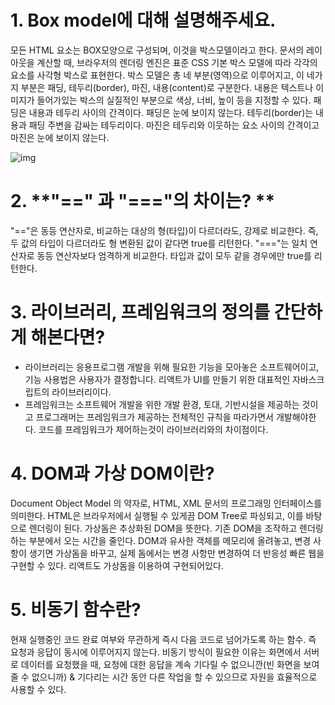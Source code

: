 # 1. **Box model에 대해 설명해주세요.**

모든 HTML 요소는 BOX모양으로 구성되며, 이것을 박스모델이라고 한다. 문서의 레이아웃을 계산할 때, 브라우저의 렌더링 엔진은 표준 CSS 기본 박스 모델에 따라 각각의 요소를 사각형 박스로 표현한다. 박스 모델은 총 네 부분(영역)으로 이루어지고, 이 네가지 부분은 패딩, 테두리(border), 마진, 내용(content)로 구분한다. 내용은 텍스트나 이미지가 들어가있는 박스의 실질적인 부분으로 색상, 너비, 높이 등을 지정할 수 있다. 패딩은 내용과 테두리 사이의 간격이다. 패딩은 눈에 보이지 않는다. 테두리(border)는 내용과 패딩 주변을 감싸는 테두리이다. 마진은 테두리와 이웃하는 요소 사이의 간격이고 마진은 눈에 보이지 않는다.

![img](https://k.kakaocdn.net/dn/QE7S7/btrb8hKy0c7/enPQzfIWAILBr8OxXsJ7Vk/img.png)

# 2. **"==" 과 "==="의 차이는? **

 "=="은 동등 연산자로, 비교하는 대상의 형(타입)이 다르더라도, 강제로 비교한다. 즉, 두 값의 타입이 다르더라도 형 변환된 값이 같다면 true를 리턴한다. "==="는 일치 연산자로 동등 연산자보다 엄격하게 비교한다. 타입과 값이 모두 같을 경우에만 true를 리턴한다.

# 3. **라이브러리, 프레임워크의 정의를 간단하게 해본다면?**

* 라이브러리는 응용프로그램 개발을 위해 필요한 기능을 모아놓은 소프트웨어이고, 기능 사용법은 사용자가 결정합니다. 리액트가 UI를 만들기 위한 대표적인 자바스크립트의 라이브러리이다.
* 프레임워크는 소프트웨어 개발을 위한 개발 환경, 토대, 기반시설을 제공하는 것이고 프로그래머는 프레임워크가 제공하는 전체적인 규칙을 따라가면서 개발해야한다. 코드를 프레임워크가 제어하는것이 라이브러리와의 차이점이다. 

# 4. **DOM과 가상 DOM이란?** 

Document Object Model 의 약자로, HTML, XML 문서의 프로그래밍 인터페이스를 의미한다. HTML은 브라우저에서 실행될 수 있게끔 DOM Tree로 파싱되고, 이를 바탕으로 렌더링이 된다. 가상돔은 추상화된 DOM을 뜻한다. 기존 DOM을 조작하고 렌더링하는 부분에서 오는 시간을 줄인다. DOM과 유사한 객체를 메모리에 올려놓고, 변경 사항이 생기면 가상돔을 바꾸고, 실제 돔에서는 변경 사항만 변경하여 더 반응성 빠른 웹을 구현할 수 있다. 리액트도 가상돔을 이용하여 구현되어있다.

# 5. **비동기 함수란?**

현재 실행중인 코드 완료 여부와 무관하게 즉시 다음 코드로 넘어가도록 하는 함수. 즉 요청과 응답이 동시에 이루어지지 않는다. 비동기 방식이 필요한 이유는 화면에서 서버로 데이터를 요청했을 때, 요청에 대한 응답을 계속 기다릴 수 없으니깐(빈 화면을 보여줄 수 없으니까) & 기다리는 시간 동안 다른 작업을 할 수 있으므로 자원을 효율적으로 사용할 수 있다. 